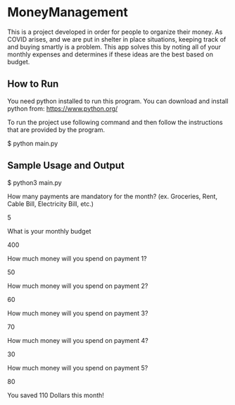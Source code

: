 # MoneyManagement

This is a project developed in order for people to organize their money. As COVID arises, and we are put in shelter in place situations, keeping track of and buying smartly is a problem. This app solves this by noting all of your monthly expenses and determines if these ideas are the best based on budget.

How to Run
------------

You need python installed to run this program. You can download and install python from:
https://www.python.org/



To run the project use following command and then follow the instructions that are provided by the program.

$ python main.py


Sample Usage and Output
-----------------------

$ python3 main.py 

How many payments are mandatory for the month? (ex. Groceries, Rent, Cable Bill, Electricity Bill, etc.)

5

What is your monthly budget

400

How much money will you spend on payment 1?

50

How much money will you spend on payment 2?

60

How much money will you spend on payment 3?

70

How much money will you spend on payment 4?

30

How much money will you spend on payment 5?

80

You saved 110 Dollars this month!

